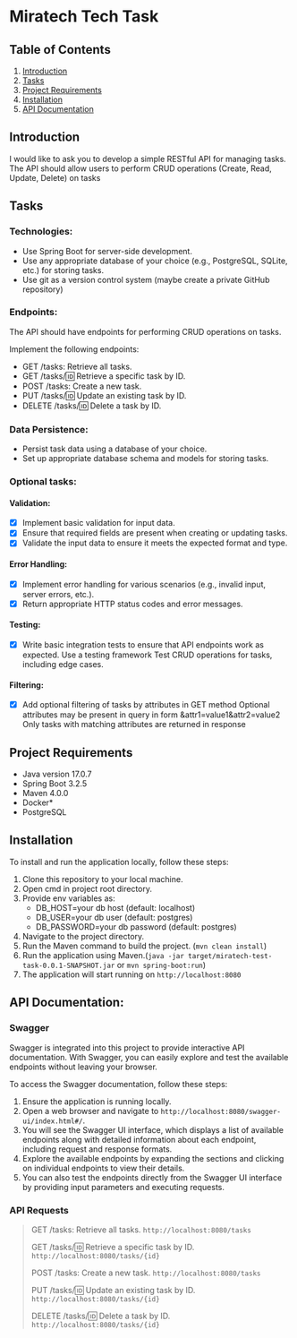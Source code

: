 # Miratech Tech Task
## Table of Contents
1. [Introduction](#Introduction)
2. [Tasks](#Tasks)
3. [Project Requirements](#Project-Requirements)
4. [Installation](#Installation)
5. [API Documentation](#API-Documentation)

## Introduction
I would like to ask you to develop a simple RESTful API for managing tasks. 
The API should allow users to perform CRUD operations (Create, Read, Update, Delete) on tasks

## Tasks

### Technologies:
- Use Spring Boot for server-side development.
- Use any appropriate database of your choice (e.g., PostgreSQL, SQLite, etc.) for storing tasks.
- Use git as a version control system (maybe create a private GitHub repository)

### Endpoints:
The API should have endpoints for performing CRUD operations on tasks.

Implement the following endpoints:
- GET /tasks: Retrieve all tasks.
- GET /tasks/:id: Retrieve a specific task by ID.
- POST /tasks: Create a new task.
- PUT /tasks/:id: Update an existing task by ID.
- DELETE /tasks/:id: Delete a task by ID.

### Data Persistence:
- Persist task data using a database of your choice.
- Set up appropriate database schema and models for storing tasks.

### Optional tasks:

#### Validation:
- [x] Implement basic validation for input data.
- [x] Ensure that required fields are present when creating or updating tasks.
- [x] Validate the input data to ensure it meets the expected format and type.
#### Error Handling:
- [x] Implement error handling for various scenarios (e.g., invalid input, server errors, etc.).
- [x] Return appropriate HTTP status codes and error messages.
#### Testing:
- [x] Write basic integration tests to ensure that API endpoints work as expected.
Use a testing framework
Test CRUD operations for tasks, including edge cases.
#### Filtering:
- [x] Add optional filtering of tasks by attributes in GET method
Optional attributes may be present in query in form &attr1=value1&attr2=value2
Only tasks with matching attributes are returned in response

## Project Requirements
- Java version 17.0.7
- Spring Boot 3.2.5
- Maven 4.0.0
- Docker*
- PostgreSQL

## Installation
To install and run the application locally, follow these steps:

1. Clone this repository to your local machine.
2. Open cmd in project root directory.
3. Provide env variables as:
    - DB_HOST=your db host (default: localhost)
    - DB_USER=your db user (default: postgres)
    - DB_PASSWORD=your db password (default: postgres)
4. Navigate to the project directory.
5. Run the Maven command to build the project. (`mvn clean install`)
6. Run the application using Maven.(`java -jar target/miratech-test-task-0.0.1-SNAPSHOT.jar` or `mvn spring-boot:run`)
7. The application will start running on `http://localhost:8080`

## API Documentation:
### Swagger
Swagger is integrated into this project to provide interactive API documentation. With Swagger, you can easily explore and test the available endpoints without leaving your browser.

To access the Swagger documentation, follow these steps:

1. Ensure the application is running locally.
2. Open a web browser and navigate to `http://localhost:8080/swagger-ui/index.html#/`.
3. You will see the Swagger UI interface, which displays a list of available endpoints along with detailed information about each endpoint, including request and response formats.
4. Explore the available endpoints by expanding the sections and clicking on individual endpoints to view their details.
5. You can also test the endpoints directly from the Swagger UI interface by providing input parameters and executing requests.

### API Requests

> GET /tasks: Retrieve all tasks. `http://localhost:8080/tasks`
> 
> GET /tasks/:id: Retrieve a specific task by ID. `http://localhost:8080/tasks/{id}`
> 
> POST /tasks: Create a new task. `http://localhost:8080/tasks`
> 
> PUT /tasks/:id: Update an existing task by ID. `http://localhost:8080/tasks/{id}`
> 
> DELETE /tasks/:id: Delete a task by ID. `http://localhost:8080/tasks/{id}`
